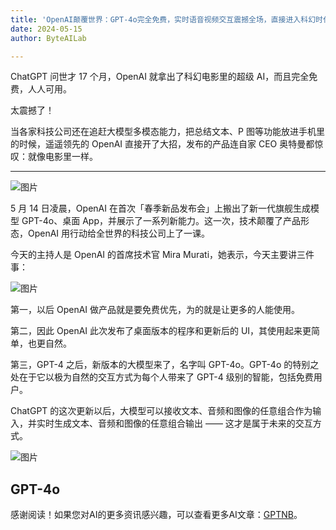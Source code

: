 ```yaml
---
title: 'OpenAI颠覆世界：GPT-4o完全免费，实时语音视频交互震撼全场，直接进入科幻时代'
date: 2024-05-15
author: ByteAILab

---
```


ChatGPT 问世才 17 个月，OpenAI 就拿出了科幻电影里的超级 AI，而且完全免费，人人可用。

太震撼了！

当各家科技公司还在追赶大模型多模态能力，把总结文本、P 图等功能放进手机里的时候，遥遥领先的 OpenAI 直接开了大招，发布的产品连自家 CEO 奥特曼都惊叹：就像电影里一样。

---


![图片](https://image.jiqizhixin.com/uploads/editor/e916c3f2-5c29-4b81-9d06-fc048872a601/640.png)

5 月 14 日凌晨，OpenAI 在首次「春季新品发布会」上搬出了新一代旗舰生成模型 GPT-4o、桌面 App，并展示了一系列新能力。这一次，技术颠覆了产品形态，OpenAI 用行动给全世界的科技公司上了一课。

今天的主持人是 OpenAI 的首席技术官 Mira Murati，她表示，今天主要讲三件事：

![图片](https://image.jiqizhixin.com/uploads/editor/45793424-3af6-4cb2-885a-14db05fae804/640.gif)

第一，以后 OpenAI 做产品就是要免费优先，为的就是让更多的人能使用。

第二，因此 OpenAI 此次发布了桌面版本的程序和更新后的 UI，其使用起来更简单，也更自然。

第三，GPT-4 之后，新版本的大模型来了，名字叫 GPT-4o。GPT-4o 的特别之处在于它以极为自然的交互方式为每个人带来了 GPT-4 级别的智能，包括免费用户。

ChatGPT 的这次更新以后，大模型可以接收文本、音频和图像的任意组合作为输入，并实时生成文本、音频和图像的任意组合输出 —— 这才是属于未来的交互方式。

![图片](https://image.jiqizhixin.com/uploads/editor/93fbe11c-e5c6-4507-b647-97f9182486c2/640.gif)

GPT-4o
---
感谢阅读！如果您对AI的更多资讯感兴趣，可以查看更多AI文章：[GPTNB](https://gptnb.com)。